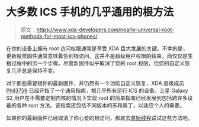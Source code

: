 # 大多数 ICS 手机的几乎通用的根方法

> 原文：<https://www.xda-developers.com/nearly-universal-root-methods-for-most-ics-phones/>

在你的设备上拥有 root 访问权限通常是享受 XDA 巨大发展的关键。不幸的是，更新股票固件通常意味着告别根访问。这并不是超级用户权限的结束，而仅仅是生根过程中的另一个步骤。尽管新固件似乎取消了您的 root 权限，但您的自定义恢复几乎总是保持不变。

对于那些需要根你的最新固件，并仍然有一个功能自定义恢复，XDA 高级成员 [Phil3759](http://forum.xda-developers.com/member.php?u=4666971) 已经开始了一个通用指南，根几乎所有运行 ICS 的设备。三星 Galaxy S2 用户在不需要定制内核的情况下实现 root 的简单指南已经发展到包括跨许多设备的各种 root 方法。该指南还包括不同版本的苏和奥丁，以适应个人的需要。

如果你的最新固件已经取消了你心爱的根访问，那就去[原始线程](http://forum.xda-developers.com/showthread.php?p=28178105)试试这些方法吧。